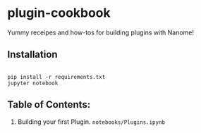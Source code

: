 # plugin-cookbook

Yummy receipes and how-tos for building plugins with Nanome!

## Installation
<code>
pip install -r requirements.txt
jupyter notebook
</code>

## Table of Contents:
<ol>
	<li>Building your first Plugin. <code>notebooks/Plugins.ipynb</code></li>
</ol>
